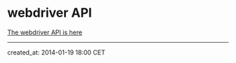 # webdriver API

[The webdriver API is here][api]

[api]: http://seleniumhq.github.io/selenium/docs/api/javascript/module/selenium-webdriver/index_exports_WebDriver.html

---
created_at: 2014-01-19 18:00 CET